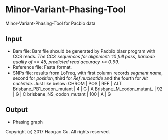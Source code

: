 # Minor-Variant-Phasing-Tool
Minor-Variant-Phasing-Tool for Pacbio data

## Input
* Bam file: Bam file should be generated by Pacbio blasr program with CCS reads. _The CCS sequences for alignment: 10 full pass, barcode quality of >= 45, predicted read accuracy >= 0.99._
* Reference file: Fasta format.
* SNPs file: results from LoFreq, with first column records _segment name_, second for _position_, third for _Ref nucleotide_ and the fourth for _Alt nucletide_. Just like below:
CHROM | POS | REF | ALT
Brisbane_PB1_codon_mutant | 4 | G | A
Brisbane_M_codon_mutant_ | 92 | G | C
brisbane_NS_codon_mutant | 100 | A | G

## Output
* Phasing graph

Copyright (c) 2017 Haogao Gu. All rights reserved.